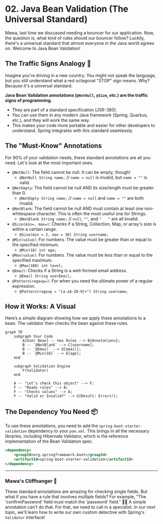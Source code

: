 # 02. Java Bean Validation (The Universal Standard)

Mawa, last time we discussed needing a bouncer for our application. Now, the question is, what kind of rules should our bouncer follow? Luckily, there's a universal standard that almost everyone in the Java world agrees on. Welcome to Java Bean Validation!

## The Traffic Signs Analogy 🚦

Imagine you're driving in a new country. You might not speak the language, but you still understand what a red octagonal "STOP" sign means. Why? Because it's a universal standard.

**Java Bean Validation annotations (`@NotNull`, `@Size`, etc.) are the traffic signs of programming.**

*   They are part of a standard specification (JSR-380).
*   You can use them in any modern Java framework (Spring, Quarkus, etc.), and they will work the same way.
*   This makes your code more portable and easier for other developers to understand. Spring integrates with this standard seamlessly.

## The "Must-Know" Annotations

For 90% of your validation needs, these standard annotations are all you need. Let's look at the most important ones.

*   `@NotNull`: The field cannot be null. It can be empty, though!
    *   `@NotNull String name;` // `name = null` is invalid, but `name = ""` is valid.
*   `@NotEmpty`: The field cannot be null AND its size/length must be greater than 0.
    *   `@NotEmpty String name;` // `name = null` and `name = ""` are both invalid.
*   `@NotBlank`: The field cannot be null AND must contain at least one non-whitespace character. This is often the most useful one for Strings.
    *   `@NotBlank String name;` // `null`, `""`, and `"   "` are all invalid.
*   `@Size(min=, max=)`: Checks if a String, Collection, Map, or array's size is within a certain range.
    *   `@Size(min = 2, max = 30) String username;`
*   `@Min(value)`: For numbers. The value must be greater than or equal to the specified minimum.
    *   `@Min(18) int age;`
*   `@Max(value)`: For numbers. The value must be less than or equal to the specified maximum.
    *   `@Max(100) int level;`
*   `@Email`: Checks if a String is a well-formed email address.
    *   `@Email String userEmail;`
*   `@Pattern(regexp=)`: For when you need the ultimate power of a regular expression.
    *   `@Pattern(regexp = "[a-zA-Z0-9]+") String username;`

## How it Works: A Visual

Here’s a simple diagram showing how we apply these annotations to a bean. The validator then checks the bean against these rules.

```mermaid
graph TD
    subgraph Your Code
        A[User Bean] -- Has Rules --> B{Annotations};
        B -- `@NotBlank` --> C[username];
        B -- `@Email` --> D[email];
        B -- `@Min(18)` --> E[age];
    end

    subgraph Validation Engine
        F(Validator)
    end

    A -- "Let's check this object" --> F;
    F -- "Reads rules" --> B;
    F -- "Checks values" --> A;
    F -- "Valid or Invalid?" --> G[Result: Errors!];

```

## The Dependency You Need 📦

To use these annotations, you need to add the `spring-boot-starter-validation` dependency to your `pom.xml`. This brings in all the necessary libraries, including Hibernate Validator, which is the reference implementation of the Bean Validation spec.

```xml
<dependency>
    <groupId>org.springframework.boot</groupId>
    <artifactId>spring-boot-starter-validation</artifactId>
</dependency>
```

***

### Mawa's Cliffhanger 🧗

These standard annotations are amazing for checking single fields. But what if you have a rule that involves *multiple* fields? For example, "The 'confirmPassword' field must match the 'password' field." 🤷‍♂️ A simple annotation can't do that. For that, we need to call in a specialist. In our next topic, we'll learn how to write our own custom detective with Spring's `Validator` interface!
